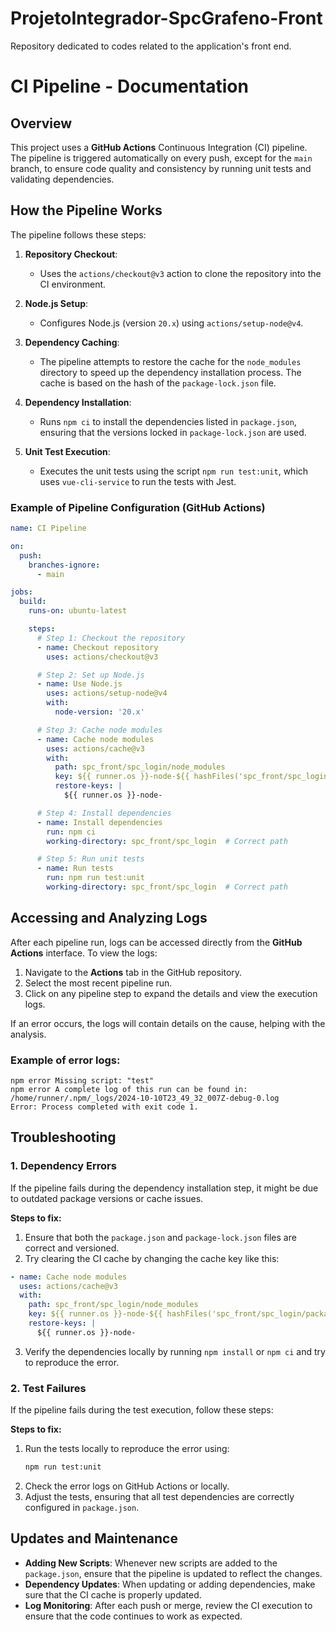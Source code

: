 # ProjetoIntegrador-SpcGrafeno-Front
Repository dedicated to codes related to the application's front end.


# CI Pipeline - Documentation

## Overview

This project uses a **GitHub Actions** Continuous Integration (CI) pipeline. The pipeline is triggered automatically on every push, except for the `main` branch, to ensure code quality and consistency by running unit tests and validating dependencies.

## How the Pipeline Works

The pipeline follows these steps:

1. **Repository Checkout**:
   - Uses the `actions/checkout@v3` action to clone the repository into the CI environment.

2. **Node.js Setup**:
   - Configures Node.js (version `20.x`) using `actions/setup-node@v4`.

3. **Dependency Caching**:
   - The pipeline attempts to restore the cache for the `node_modules` directory to speed up the dependency installation process. The cache is based on the hash of the `package-lock.json` file.

4. **Dependency Installation**:
   - Runs `npm ci` to install the dependencies listed in `package.json`, ensuring that the versions locked in `package-lock.json` are used.

5. **Unit Test Execution**:
   - Executes the unit tests using the script `npm run test:unit`, which uses `vue-cli-service` to run the tests with Jest.

### Example of Pipeline Configuration (GitHub Actions)

```yaml
name: CI Pipeline

on:
  push:
    branches-ignore:
      - main

jobs:
  build:
    runs-on: ubuntu-latest

    steps:
      # Step 1: Checkout the repository
      - name: Checkout repository
        uses: actions/checkout@v3

      # Step 2: Set up Node.js
      - name: Use Node.js
        uses: actions/setup-node@v4
        with:
          node-version: '20.x'

      # Step 3: Cache node modules
      - name: Cache node modules
        uses: actions/cache@v3
        with:
          path: spc_front/spc_login/node_modules
          key: ${{ runner.os }}-node-${{ hashFiles('spc_front/spc_login/package-lock.json') }}
          restore-keys: |
            ${{ runner.os }}-node-

      # Step 4: Install dependencies
      - name: Install dependencies
        run: npm ci
        working-directory: spc_front/spc_login  # Correct path

      # Step 5: Run unit tests
      - name: Run tests
        run: npm run test:unit
        working-directory: spc_front/spc_login  # Correct path
```

## Accessing and Analyzing Logs

After each pipeline run, logs can be accessed directly from the **GitHub Actions** interface. To view the logs:

1. Navigate to the **Actions** tab in the GitHub repository.
2. Select the most recent pipeline run.
3. Click on any pipeline step to expand the details and view the execution logs.

If an error occurs, the logs will contain details on the cause, helping with the analysis.

### Example of error logs:
```
npm error Missing script: "test"
npm error A complete log of this run can be found in: /home/runner/.npm/_logs/2024-10-10T23_49_32_007Z-debug-0.log
Error: Process completed with exit code 1.
```

## Troubleshooting

### 1. Dependency Errors

If the pipeline fails during the dependency installation step, it might be due to outdated package versions or cache issues.

**Steps to fix:**
1. Ensure that both the `package.json` and `package-lock.json` files are correct and versioned.
2. Try clearing the CI cache by changing the cache key like this:

```yaml
- name: Cache node modules
  uses: actions/cache@v3
  with:
    path: spc_front/spc_login/node_modules
    key: ${{ runner.os }}-node-${{ hashFiles('spc_front/spc_login/package-lock.json') }}-v2  # Update cache version
    restore-keys: |
      ${{ runner.os }}-node-
```

3. Verify the dependencies locally by running `npm install` or `npm ci` and try to reproduce the error.

### 2. Test Failures

If the pipeline fails during the test execution, follow these steps:

**Steps to fix:**
1. Run the tests locally to reproduce the error using:
   ```bash
   npm run test:unit
   ```
2. Check the error logs on GitHub Actions or locally.
3. Adjust the tests, ensuring that all test dependencies are correctly configured in `package.json`.

## Updates and Maintenance

- **Adding New Scripts**: Whenever new scripts are added to the `package.json`, ensure that the pipeline is updated to reflect the changes.
- **Dependency Updates**: When updating or adding dependencies, make sure that the CI cache is properly updated.
- **Log Monitoring**: After each push or merge, review the CI execution to ensure that the code continues to work as expected.

